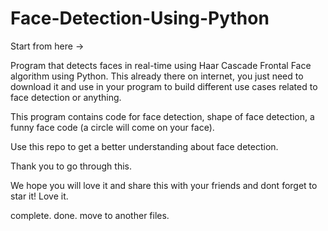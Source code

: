 # Face-Detection-Using-Python

Start from here -> 

Program that detects faces in real-time using Haar Cascade Frontal Face algorithm using Python. This already there on internet, you just need to download it and use in your program to build different use cases related to face detection or anything.

This program contains code for face detection, shape of face detection, a funny face code (a circle will come on your face).

Use this repo to get a better understanding about face detection.

Thank you to go through this.

We hope you will love it and share this with your friends and dont forget to star it! Love it.

complete.
done.
move to another files.
